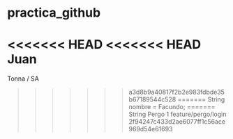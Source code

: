 # practica_github
<<<<<<< HEAD
<<<<<<< HEAD
Juan
=======
Tonna / SA
>>>>>>> a3d8b9a40817f2b2e983fdbde35b67189544c528
=======
String nombre = Facundo;
=======
String Pergo 1
>>>>>>> feature/pergo/login
>>>>>>> 2f94247c433d2ae6077ff1c56ace969d54e61693
